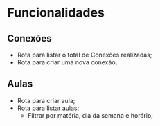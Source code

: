 # Funcionalidades

## Conexões

- Rota para listar o total de Conexões realizadas;
- Rota para criar uma nova conexão;

## Aulas

- Rota para criar aula;
- Rota para listar aulas;
    - Filtrar por matéria, dia da semana e horário;